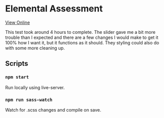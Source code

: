 # Elemental Assessment

[View Online](https://domzor.github.io/elemental-assessment/)

This test took around 4 hours to complete. The slider gave me a bit more trouble than I expected and there are a few changes I would make to get it 100% how I want it, but it functions as it should. They styling could also do with some more cleaning up.

## Scripts

### `npm start`

Run locally using live-server.

### `npm run sass-watch`

Watch for .scss changes and compile on save.
